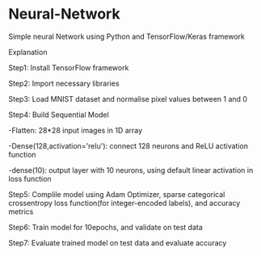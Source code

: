 # Neural-Network
Simple neural Network using Python and TensorFlow/Keras framework

Explanation

Step1: Install TensorFlow framework

Step2: Import necessary libraries

Step3: Load MNIST dataset and normalise pixel values between 1 and 0

Step4: Build Sequential Model

-Flatten: 28*28 input images in 1D array

-Dense(128,activation='relu'): connect 128 neurons and ReLU activation function

-dense(10): output layer with 10 neurons, using default linear activation in loss function

Step5: Complile model using Adam Optimizer, sparse categorical crossentropy loss function(for integer-encoded labels), and accuracy metrics

Step6: Train model for 10epochs, and validate on test data

Step7: Evaluate trained model on test data and evaluate accuracy

